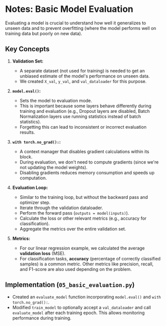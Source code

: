 # Notes: Basic Model Evaluation

Evaluating a model is crucial to understand how well it generalizes to unseen data and to prevent overfitting (where the model performs well on training data but poorly on new data).

## Key Concepts

1.  **Validation Set:**

    - A separate dataset (not used for training) is needed to get an unbiased estimate of the model's performance on unseen data.
    - We created `X_val`, `y_val`, and `val_dataloader` for this purpose.

2.  **`model.eval()`:**

    - Sets the model to evaluation mode.
    - This is important because some layers behave differently during training and evaluation (e.g., Dropout layers are disabled, Batch Normalization layers use running statistics instead of batch statistics).
    - Forgetting this can lead to inconsistent or incorrect evaluation results.

3.  **`with torch.no_grad():`:**

    - A context manager that disables gradient calculations within its block.
    - During evaluation, we don't need to compute gradients (since we're not updating the model weights).
    - Disabling gradients reduces memory consumption and speeds up computation.

4.  **Evaluation Loop:**

    - Similar to the training loop, but without the backward pass and optimizer step.
    - Iterate through the validation dataloader.
    - Perform the forward pass (`outputs = model(inputs)`).
    - Calculate the loss or other relevant metrics (e.g., accuracy for classification).
    - Aggregate the metrics over the entire validation set.

5.  **Metrics:**
    - For our linear regression example, we calculated the average **validation loss** (MSE).
    - For classification tasks, **accuracy** (percentage of correctly classified samples) is a common metric. Other metrics like precision, recall, and F1-score are also used depending on the problem.

## Implementation (`05_basic_evaluation.py`)

- Created an `evaluate_model` function incorporating `model.eval()` and `with torch.no_grad():`.
- Modified `train_model` to optionally accept a `val_dataloader` and call `evaluate_model` after each training epoch. This allows monitoring performance during training.

